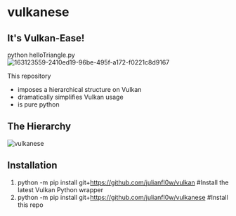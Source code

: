 # vulkanese  
## It's Vulkan-Ease!  
  
python helloTriangle.py 
![163123559-2410ed19-96be-495f-a172-f0221c8d9167](https://user-images.githubusercontent.com/8158655/163700475-7c18ba31-1e61-48d5-986c-08da9fec427d.png)
  
This repository  
* imposes a hierarchical structure on Vulkan
* dramatically simplifies Vulkan usage
* is pure python

## The Hierarchy  
![vulkanese](https://user-images.githubusercontent.com/8158655/153063082-69028462-39de-4640-93ca-a3055b57a9ce.png)

## Installation  
1. python -m pip install git+https://github.com/julianfl0w/vulkan #Install the latest Vulkan Python wrapper
2. python -m pip install git+https://github.com/julianfl0w/vulkanese #Install this repo
